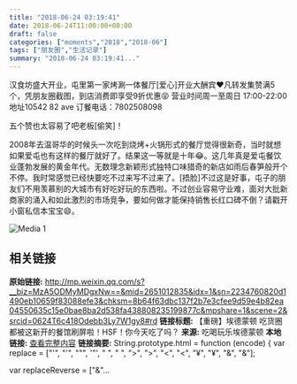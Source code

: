 ```yaml
---
title: "2018-06-24 03:19:41"
date: 2018-06-24T11:00:00+08:00
draft: false
categories: ["moments","2018","2018-06"]
tags: ["朋友圈","生活记录"]
summary: "2018-06-24 03:19:41..."
---
```


汉食坊盛大开业，屯里第一家烤涮一体餐厅[爱心]开业大酬宾❤️凡转发集赞满5个，凭朋友圈截图，到店消费即享受9折优惠😝 营业时间周一至周日 17:00-22:00 地址10542 82 ave 订餐电话：7802508098

五个赞也太容易了吧老板[偷笑]！

2008年去温哥华的时候头一次吃到烧烤+火锅形式的餐厅觉得很新奇，当时就想如果爱屯也有这样的餐厅就好了。结果这一等就是十年😂。这几年真是爱屯餐饮业蓬勃发展的黄金年代。无数理念新颖形式独特口味猎奇的新店如雨后春笋般开个不停。我时常感觉已经快要吃不过来写不过来了。[捂脸]不过这是好事，屯子的朋友们不用羡慕别的大城市有好吃好玩的东西啦。不过创业容易守业难，面对大批新商家的涌入和如此激烈的市场竞争，要如何做才能保持销售长红口碑不倒？请戳开小窗私信本宝宝😄。

![Media 1](/Moments/photos/2018-06-24/201806240319410.jpg)

## 相关链接

**原始链接:** http://mp.weixin.qq.com/s?__biz=MzA5ODMyMDgxNw==&mid=2651012835&idx=1&sn=2234760820d1490eb10659f83088efe3&chksm=8b64f63dbc137f2b7e3cfee9d59e4b82ea04550635c15e0bae8ba2d538fa438808235199877c&mpshare=1&scene=2&srcid=0624T6c418Odebb3Ly7W1gy8#rd
**链接标题:** 【重磅】埃德蒙顿 吃货圈都被这新开的餐馆刷屏啦！HSF！你今天吃了吗？
**来源:** 吃喝玩乐埃德蒙顿
**本地链接:** [查看完整内容](/link_content/2018/06/2018-06-24-1/link_content/)
**链接摘要:** String.prototype.html = function (encode) {
  var replace = ["&#39;", "'", "&quot;", '"', "&nbsp;", " ", "&gt;", ">", "&lt;", "<", "&yen;", "¥", "&amp;", "&"];
 
 
 
 
 
  
  var replaceReverse = ["&"...

